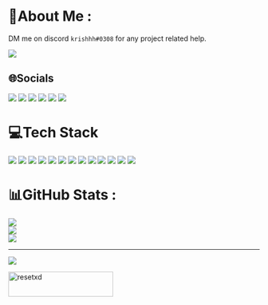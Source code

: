 # 💫About Me :

DM me on discord `krishhh#0308` for any project related help.

<a target="_blank" href="https://www.codewars.com/users/krishsharma0413"><img src="https://www.codewars.com/users/krishsharma0413/badges/large"></a>


## 🌐Socials
<a href="https://www.discord.com/users/424133185123647488"><img src="https://img.shields.io/badge/Discord-5865F2.svg?style=for-the-badge&logo=Discord&logoColor=white"></a> <a href="https://www.linkedin.com/in/krishsharma0413/"><img src="https://img.shields.io/badge/LinkedIn-0A66C2.svg?style=for-the-badge&logo=LinkedIn&logoColor=white"></a> <a href="mailto:krishsharma0413"><img src="https://img.shields.io/badge/Gmail-EA4335.svg?style=for-the-badge&logo=Gmail&logoColor=white"></a>  <a href="https://www.codewars.com/users/krishsharma0413"><img src="https://img.shields.io/badge/Codewars-B1361E.svg?style=for-the-badge&logo=Codewars&logoColor=white"></a>  <a href="https://resetxd.itch.io"><img src="https://img.shields.io/badge/Itch.io-FA5C5C.svg?style=for-the-badge&logo=itchdotio&logoColor=white"></a> <a href="https://myanimelist.net/profile/resetxd_"><img src="https://img.shields.io/badge/MyAnimeList-2E51A2.svg?style=for-the-badge&logo=MyAnimeList&logoColor=white"></a>


# 💻Tech Stack
<img src="https://img.shields.io/badge/AIOHTTP-2C5BB4.svg?style=for-the-badge&logo=AIOHTTP&logoColor=white"> <img src="https://img.shields.io/badge/Blender-F5792A.svg?style=for-the-badge&logo=Blender&logoColor=white"> <img src="https://img.shields.io/badge/Blender-F5792A.svg?style=for-the-badge&logo=Blender&logoColor=white"> <img src="https://img.shields.io/badge/C%20Sharp-239120.svg?style=for-the-badge&logo=C-Sharp&logoColor=white"> <img src="https://img.shields.io/badge/CSS3-1572B6.svg?style=for-the-badge&logo=CSS3&logoColor=white"> <img src="https://img.shields.io/badge/FastAPI-009688.svg?style=for-the-badge&logo=FastAPI&logoColor=white"> <img src="https://img.shields.io/badge/Figma-F24E1E.svg?style=for-the-badge&logo=Figma&logoColor=white"> <img src="https://img.shields.io/badge/Flask-000000.svg?style=for-the-badge&logo=Flask&logoColor=white"> <img src="https://img.shields.io/badge/HTML5-E34F26.svg?style=for-the-badge&logo=HTML5&logoColor=white"> <img src="https://img.shields.io/badge/JSON-000000.svg?style=for-the-badge&logo=JSON&logoColor=white"> <img src="https://img.shields.io/badge/Python-3776AB.svg?style=for-the-badge&logo=Python&logoColor=white"> <img src="https://img.shields.io/badge/SQLite-003B57.svg?style=for-the-badge&logo=SQLite&logoColor=white"> <img src="https://img.shields.io/badge/MySQL-4479A1.svg?style=for-the-badge&logo=MySQL&logoColor=white">

# 📊GitHub Stats :
![](https://github-readme-stats.vercel.app/api?username=krishsharma0413&theme=dracula&hide_border=false&include_all_commits=false&count_private=true)<br/>
![](https://github-readme-streak-stats.herokuapp.com/?user=krishsharma0413&theme=dracula&hide_border=false)<br/>
![](https://github-readme-stats.vercel.app/api/top-langs/?username=krishsharma0413&theme=dracula&hide_border=false&include_all_commits=false&count_private=true&layout=compact)

---
[![](https://visitcount.itsvg.in/api?id=ResetXD&icon=0&color=0)](https://visitcount.itsvg.in)

<p><a href="https://www.buymeacoffee.com/resetxd"> <img align="left" src="https://cdn.buymeacoffee.com/buttons/v2/default-yellow.png" height="50" width="210" alt="resetxd" /></a>

